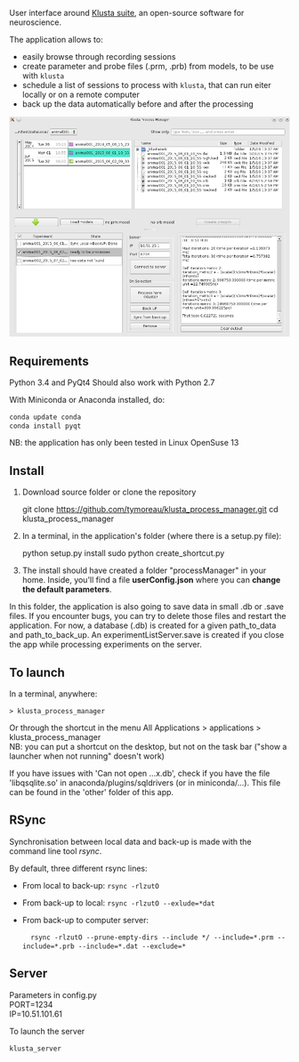User interface around [Klusta suite](http://klusta-team.github.io/), an open-source software for neuroscience.

The application allows to:

  - easily browse through recording sessions
  - create parameter and probe files (.prm, .prb) from models, to be use with `klusta`
  - schedule a list of sessions to process with `klusta`, that can run eiter locally or on a remote computer
  - back up the data automatically before and after the processing

![screenshot](other/screenshot5.jpg)

Requirements
------------
Python 3.4 and PyQt4
Should also work with Python 2.7

With Miniconda or Anaconda installed, do:

    conda update conda
    conda install pyqt

NB: the application has only been tested in Linux OpenSuse 13

Install
-------

1) Download source folder or clone the repository

    git clone https://github.com/tymoreau/klusta_process_manager.git
    cd klusta_process_manager

2) In a terminal, in the application's folder (where there is a setup.py file):

    python setup.py install
    sudo python create_shortcut.py

3) The install should have created a folder "processManager" in your home.
Inside, you'll find a file **userConfig.json** where you can **change the default
parameters**.

In this folder, the application is also going to save data in small .db or
.save files. If you encounter bugs, you can try to delete those files and
restart the application.
For now, a database (.db) is created for a given path_to_data and
path_to_back_up. An experimentListServer.save is created if you close the app
while processing experiments on the server.

To launch
-----

In a terminal, anywhere:

    > klusta_process_manager

Or through the shortcut in the menu All Applications > applications > klusta_process_manager   
NB: you can put a shortcut on the desktop, but not on the task bar ("show a launcher when not running" doesn't work)

If you have issues with 'Can not open ...x.db', check if you have the file 'libqsqlite.so' in anaconda/plugins/sqldrivers (or in miniconda/...). This file can be found in the 'other' folder of this app.

RSync
----

Synchronisation between local data and back-up is made with the command line tool *rsync*. 

By default, three different rsync lines:

- From local to back-up: `rsync -rlzutO`

- From back-up to local: `rsync -rlzutO --exlude=*dat`

- From back-up to computer server:

        rsync -rlzutO --prune-empty-dirs --include */ --include=*.prm --include=*.prb --include=*.dat --exclude=*


Server
------
Parameters in config.py  
PORT=1234  
IP=10.51.101.61  

To launch the server

    klusta_server
